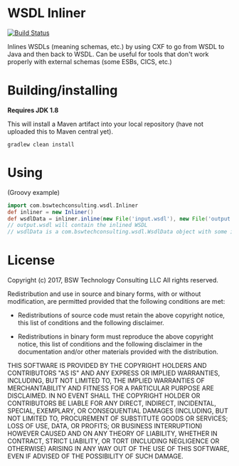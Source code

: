 # WSDL Inliner

[![Build Status](http://img.shields.io/travis/wied03/wsdl_inliner/master.svg?style=flat)](http://travis-ci.org/wied03/wsdl_inliner)

Inlines WSDLs (meaning schemas, etc.) by using CXF to go from WSDL to Java and then back to WSDL. Can be useful for tools that don't work properly with external schemas (some ESBs, CICS, etc.)

# Building/installing

**Requires JDK 1.8**

This will install a Maven artifact into your local repository (have not uploaded this to Maven central yet).

```
gradlew clean install
```

# Using

(Groovy example)

```groovy
import com.bswtechconsulting.wsdl.Inliner
def inliner = new Inliner()
def wsdlData = inliner.inline(new File('input.wsdl'), new File('output.wsdl'))
// output.wsdl will contain the inlined WSDL
// wsdlData is a com.bswtechconsulting.wsdl.WsdlData object with some information about service and port name of the inlined WSDL since CXF may tweak them
```

# License
Copyright (c) 2017, BSW Technology Consulting LLC
All rights reserved.

Redistribution and use in source and binary forms, with or without
modification, are permitted provided that the following conditions are met:

* Redistributions of source code must retain the above copyright notice, this
  list of conditions and the following disclaimer.

* Redistributions in binary form must reproduce the above copyright notice,
  this list of conditions and the following disclaimer in the documentation
  and/or other materials provided with the distribution.

THIS SOFTWARE IS PROVIDED BY THE COPYRIGHT HOLDERS AND CONTRIBUTORS "AS IS"
AND ANY EXPRESS OR IMPLIED WARRANTIES, INCLUDING, BUT NOT LIMITED TO, THE
IMPLIED WARRANTIES OF MERCHANTABILITY AND FITNESS FOR A PARTICULAR PURPOSE ARE
DISCLAIMED. IN NO EVENT SHALL THE COPYRIGHT HOLDER OR CONTRIBUTORS BE LIABLE
FOR ANY DIRECT, INDIRECT, INCIDENTAL, SPECIAL, EXEMPLARY, OR CONSEQUENTIAL
DAMAGES (INCLUDING, BUT NOT LIMITED TO, PROCUREMENT OF SUBSTITUTE GOODS OR
SERVICES; LOSS OF USE, DATA, OR PROFITS; OR BUSINESS INTERRUPTION) HOWEVER
CAUSED AND ON ANY THEORY OF LIABILITY, WHETHER IN CONTRACT, STRICT LIABILITY,
OR TORT (INCLUDING NEGLIGENCE OR OTHERWISE) ARISING IN ANY WAY OUT OF THE USE
OF THIS SOFTWARE, EVEN IF ADVISED OF THE POSSIBILITY OF SUCH DAMAGE.

